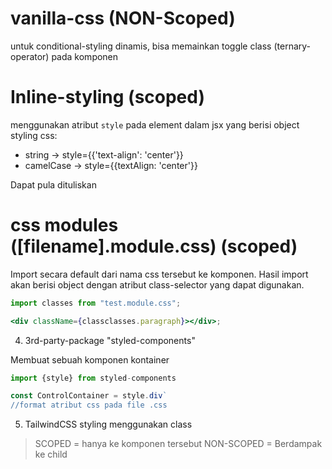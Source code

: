 # vanilla-css (NON-Scoped)

untuk conditional-styling dinamis, bisa memainkan toggle class (ternary-operator) pada komponen

# Inline-styling (scoped)

menggunakan atribut `style` pada element dalam jsx yang berisi object styling css:

- string -> style={{'text-align': 'center'}}
- camelCase -> style={{textAlign: 'center'}}

Dapat pula dituliskan

# css modules ([filename].module.css) (scoped)

Import secara default dari nama css tersebut ke komponen. Hasil import akan berisi object dengan atribut class-selector yang dapat digunakan.

```jsx
import classes from "test.module.css";

<div className={classclasses.paragraph}></div>;
```

4. 3rd-party-package "styled-components"

Membuat sebuah komponen kontainer

```jsx
import {style} from styled-components

const ControlContainer = style.div`
//format atribut css pada file .css
```

5. TailwindCSS
   styling menggunakan class

> SCOPED = hanya ke komponen tersebut
> NON-SCOPED = Berdampak ke child
